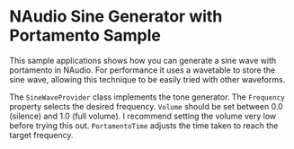 # NAudio Sine Generator with Portamento Sample

This sample applications shows how you can generate a sine wave with portamento in NAudio. For performance it uses a wavetable to store the sine wave, allowing this technique to be easily tried with other waveforms.

The `SineWaveProvider` class implements the tone generator. The `Frequency` property selects the desired frequency. `Volume` should be set between 0.0 (silence) and 1.0 (full volume). I recommend setting the volume very low before trying this out. `PortamentoTime` adjusts the time taken to reach the target frequency. 